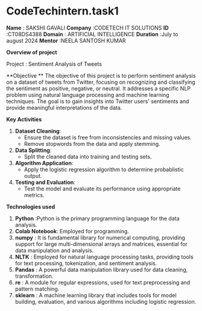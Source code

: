 # CodeTechintern.task1

**Name**     : SAKSHI GAVALI
**Company**  :CODETECH IT SOLUTIONS
**ID**       :CT08DS4388
**Domain**   : ARTIFICIAL INTELLIGENCE
**Duration** :July to august 2024
**Mentor**   :NEELA SANTOSH KUMAR

**Overview of project**

Project : Sentiment Analysis of Tweets

**Objective **
The objective of this project is to perform sentiment analysis on a dataset of tweets from Twitter, focusing on recognizing and classifying the sentiment as positive, negative, or neutral. It addresses a specific NLP problem using natural language processing and machine learning techniques. The goal is to gain insights into Twitter users' sentiments and provide meaningful interpretations of the data.

**Key Activities**
1. **Dataset Cleaning**:
   - Ensure the dataset is free from inconsistencies and missing values.
   - Remove stopwords from the data and apply stemming.
2. **Data Splitting**:
   - Split the cleaned data into training and testing sets.
3. **Algorithm Application**:
   - Apply the logistic regression algorithm to determine probablistic output.
4. **Testing and Evaluation**:
   - Test the model and evaluate its performance using appropriate metrics.
  
  **Technologies used**
1. **Python**  :Python is the primary programming language for the data analysis.
2. **Colab Notebook**: Employed for programming.
3. **numpy**   : It is fundamental library for numerical computing, providing support for large multi-dimensional arrays and matrices, essential for data manipulation and analysis.
4.  **NLTK**   : Employed for natural language processing tasks, providing tools for text processing, tokenization, and sentiment analysis.
5. **Pandas**  : A powerful data manipulation library used for data cleaning, transformation.
6. **re**      : A module for regular expressions, used for text preprocessing and pattern matching.
7. **sklearn** : A machine learning library that includes tools for model building, evaluation, and various algorithms including logistic regression.


